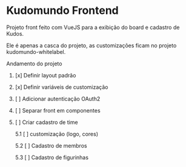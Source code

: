 # Kudomundo Frontend

Projeto front feito com VueJS para a exibição do board e cadastro de Kudos.

Ele é apenas a casca do projeto, as customizações ficam no projeto kudomundo-whitelabel.

Andamento do projeto

1. [x] Definir layout padrão

2. [x] Definir variáveis de customização

3. [ ] Adicionar autenticação OAuth2

4. [ ] Separar front em componentes

5. [ ] Criar cadastro de time

    5.1 [ ] customização (logo, cores)

    5.2 [ ] Cadastro de membros

    5.3 [ ] Cadastro de figurinhas